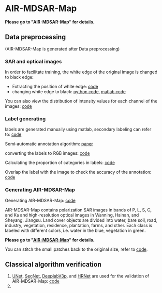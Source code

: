 # AIR-MDSAR-Map
**Please go to "[AIR-MDSAR-Map](https://nairongzheng.github.io/AIR-MDSAR-Map/)" for details.**

## Data preprocessing

(AIR-MDSAR-Map is generated after Data preprocessing)

### SAR and optical images
In order to facilitate training, the white edge of the original image is changed to black edge: 

- Extracting the position of white edge: [code](https://github.com/NairongZheng/utils/blob/main/find_edge.py)
- changing white edge to black: [python code](https://github.com/NairongZheng/utils/blob/main/delete_edge.py), [matlab code](https://github.com/NairongZheng/utils/blob/main/delete_edge.m)

You can also view the distribution of intensity values for each channel of the images: [code](https://github.com/NairongZheng/utils/blob/main/plot_histogram.py)

### Label generating

labels are generated manually using matlab, secondary labeling can refer to: [code](https://github.com/NairongZheng/utils/blob/main/imageLabel_change_path.m)

Semi-automatic annotation algorithm: [paper](https://link.springer.com/chapter/10.1007/978-981-19-8202-6_9)

converting the labels to RGB images: [code](https://github.com/NairongZheng/utils/blob/main/changelabel_123_imageLabeler.py)

Calculating the proportion of categories in labels: [code](https://github.com/NairongZheng/utils/blob/main/plot_pie.py)

Overlap the label with the image to check the accuracy of the annotation: [code](https://github.com/NairongZheng/utils/blob/main/image_with_mask.py)

### Generating AIR-MDSAR-Map

Generating AIR-MDSAR-Map: [code](https://github.com/NairongZheng/utils/blob/main/gen_public_dataset.py)

AIR-MDSAR-Map contains polarization SAR images in bands of P, L, S, C, and Ka and high-resolution optical images in Wanning, Hainan, and Sheyang, Jiangsu. Land cover objects are divided into water, bare soil, road, industry, vegetation, residence, plantation, farms, and other. Each class is labeled with different colors, i.e. water in the blue, vegetation in green.

**Please go to "[AIR-MDSAR-Map](https://nairongzheng.github.io/AIR-MDSAR-Map/)" for details.**

You can stitch the small patches back to the original size, refer to [code](https://github.com/NairongZheng/utils/blob/main/connecting_images.py). 

## Classical algorithm verification

1. [UNet](https://link.springer.com/chapter/10.1007/978-3-319-24574-4_28), [SegNet](https://ieeexplore.ieee.org/document/7803544), [DeeplabV3p](https://link.springer.com/chapter/10.1007/978-3-030-01234-2_49), and [HRNet](https://ieeexplore.ieee.org/document/9052469) are used for the validation of AIR-MDSAR-Map: [code]()
2. 